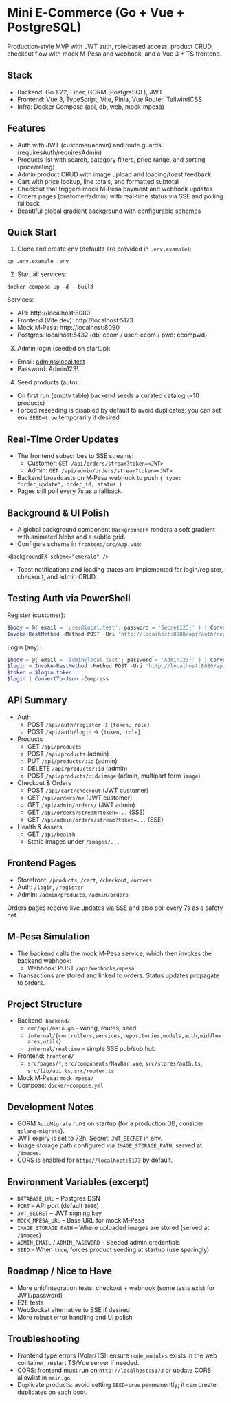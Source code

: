 # Mini E‑Commerce (Go + Vue + PostgreSQL)

Production‑style MVP with JWT auth, role‑based access, product CRUD, checkout flow with mock M‑Pesa and webhook, and a Vue 3 + TS frontend.

## Stack
- Backend: Go 1.22, Fiber, GORM (PostgreSQL), JWT
- Frontend: Vue 3, TypeScript, Vite, Pinia, Vue Router, TailwindCSS
- Infra: Docker Compose (api, db, web, mock‑mpesa)

## Features
- Auth with JWT (customer/admin) and route guards (requiresAuth/requiresAdmin)
- Products list with search, category filters, price range, and sorting (price/rating)
- Admin product CRUD with image upload and loading/toast feedback
- Cart with price lookup, line totals, and formatted subtotal
- Checkout that triggers mock M‑Pesa payment and webhook updates
- Orders pages (customer/admin) with real‑time status via SSE and polling fallback
- Beautiful global gradient background with configurable schemes

## Quick Start

1) Clone and create env (defaults are provided in `.env.example`):
```
cp .env.example .env
```

2) Start all services:
```
docker compose up -d --build
```
Services:
- API: http://localhost:8080
- Frontend (Vite dev): http://localhost:5173
- Mock M‑Pesa: http://localhost:8090
- Postgres: localhost:5432 (db: ecom / user: ecom / pwd: ecompwd)

3) Admin login (seeded on startup):
- Email: admin@local.test
- Password: Admin123!

4) Seed products (auto):
- On first run (empty table) backend seeds a curated catalog (~10 products)
- Forced reseeding is disabled by default to avoid duplicates; you can set env `SEED=true` temporarily if desired

## Real‑Time Order Updates
- The frontend subscribes to SSE streams:
  - Customer: `GET /api/orders/stream?token=<JWT>`
  - Admin: `GET /api/admin/orders/stream?token=<JWT>`
- Backend broadcasts on M‑Pesa webhook to push `{ type: "order_update", order_id, status }`
- Pages still poll every 7s as a fallback.

## Background & UI Polish
- A global background component `BackgroundFX` renders a soft gradient with animated blobs and a subtle grid.
- Configure scheme in `frontend/src/App.vue`:
```vue
<BackgroundFX scheme="emerald" />
```
- Toast notifications and loading states are implemented for login/register, checkout, and admin CRUD.

## Testing Auth via PowerShell

Register (customer):
```powershell
$body = @{ email = 'user@local.test'; password = 'Secret123!' } | ConvertTo-Json
Invoke-RestMethod -Method POST -Uri 'http://localhost:8080/api/auth/register' -ContentType 'application/json' -Body $body | ConvertTo-Json -Compress
```

Login (any):
```powershell
$body = @{ email = 'admin@local.test'; password = 'Admin123!' } | ConvertTo-Json
$login = Invoke-RestMethod -Method POST -Uri 'http://localhost:8080/api/auth/login' -ContentType 'application/json' -Body $body
$token = $login.token
$login | ConvertTo-Json -Compress
```

## API Summary
- Auth
  - POST `/api/auth/register` -> `{token, role}`
  - POST `/api/auth/login`    -> `{token, role}`
- Products
  - GET  `/api/products`
  - POST `/api/products` (admin)
  - PUT  `/api/products/:id` (admin)
  - DELETE `/api/products/:id` (admin)
  - POST `/api/products/:id/image` (admin, multipart form `image`)
- Checkout & Orders
  - POST `/api/cart/checkout` (JWT customer)
  - GET  `/api/orders/me` (JWT customer)
  - GET  `/api/admin/orders/` (JWT admin)
  - GET  `/api/orders/stream?token=...` (SSE)
  - GET  `/api/admin/orders/stream?token=...` (SSE)
- Health & Assets
  - GET `/api/health`
  - Static images under `/images/...`

## Frontend Pages
- Storefront: `/products`, `/cart`, `/checkout`, `/orders`
- Auth: `/login`, `/register`
- Admin: `/admin/products`, `/admin/orders`

Orders pages receive live updates via SSE and also poll every 7s as a safety net.

## M‑Pesa Simulation
- The backend calls the mock M‑Pesa service, which then invokes the backend webhook:
  - Webhook: POST `/api/webhooks/mpesa`
- Transactions are stored and linked to orders. Status updates propagate to orders.

## Project Structure
- Backend: `backend/`
  - `cmd/api/main.go` – wiring, routes, seed
  - `internal/{controllers,services,repositories,models,auth,middlewares,utils}`
  - `internal/realtime` – simple SSE pub/sub hub
- Frontend: `frontend/`
  - `src/pages/*`, `src/components/NavBar.vue`, `src/stores/auth.ts`, `src/lib/api.ts`, `src/router.ts`
- Mock M‑Pesa: `mock-mpesa/`
- Compose: `docker-compose.yml`

## Development Notes
- GORM `AutoMigrate` runs on startup (for a production DB, consider `golang-migrate`).
- JWT expiry is set to 72h. Secret: `JWT_SECRET` in env.
- Image storage path configured via `IMAGE_STORAGE_PATH`; served at `/images`.
 - CORS is enabled for `http://localhost:5173` by default.

## Environment Variables (excerpt)
- `DATABASE_URL` – Postgres DSN
- `PORT` – API port (default `8080`)
- `JWT_SECRET` – JWT signing key
- `MOCK_MPESA_URL` – Base URL for mock M‑Pesa
- `IMAGE_STORAGE_PATH` – Where uploaded images are stored (served at `/images`)
- `ADMIN_EMAIL` / `ADMIN_PASSWORD` – Seeded admin credentials
- `SEED` – When `true`, forces product seeding at startup (use sparingly)

## Roadmap / Nice to Have
- More unit/integration tests: checkout + webhook (some tests exist for JWT/password)
- E2E tests
- WebSocket alternative to SSE if desired
- More robust error handling and UI polish

## Troubleshooting
- Frontend type errors (Volar/TS): ensure `node_modules` exists in the web container; restart TS/Vue server if needed.
- CORS: frontend must run on `http://localhost:5173` or update CORS allowlist in `main.go`.
- Duplicate products: avoid setting `SEED=true` permanently; it can create duplicates on each boot.
```
